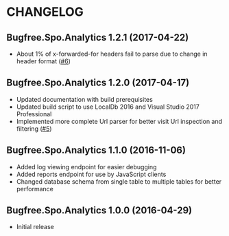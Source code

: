 # CHANGELOG

## Bugfree.Spo.Analytics 1.2.1 (2017-04-22)

* About 1% of x-forwarded-for headers fail to parse due to change in header format ([#6](https://github.com/ronnieholm/Bugfree.Spo.Analytics/issues/6))

## Bugfree.Spo.Analytics 1.2.0 (2017-04-17)

* Updated documentation with build prerequisites
* Updated build script to use LocalDb 2016 and Visual Studio 2017 Professional
* Implemented more complete Url parser for better visit Url inspection and filtering ([#5](https://github.com/ronnieholm/Bugfree.Spo.Analytics/issues/5))

## Bugfree.Spo.Analytics 1.1.0 (2016-11-06)

* Added log viewing endpoint for easier debugging
* Added reports endpoint for use by JavaScript clients
* Changed database schema from single table to multiple tables for better performance

## Bugfree.Spo.Analytics 1.0.0 (2016-04-29)

* Initial release